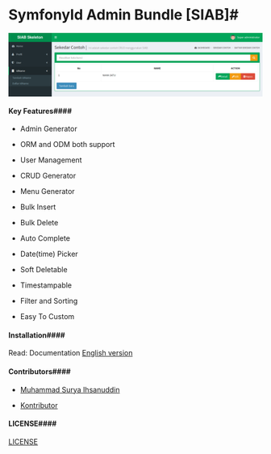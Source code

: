 # SymfonyId Admin Bundle [SIAB]#

<img src="AdminBundle.png" alt="AdminBundle can speed up your development process" title="SymfonyIdAdminBundle" align="center" />

#### Key Features####

+ Admin Generator

+ ORM and ODM both support

+ User Management

+ CRUD Generator

+ Menu Generator

+ Bulk Insert

+ Bulk Delete

+ Auto Complete

+ Date(time) Picker

+ Soft Deletable

+ Timestampable

+ Filter and Sorting

+ Easy To Custom

#### Installation####

Read: Documentation [English version](Resources/doc/en/installation.md)

#### Contributors####
 
+ [Muhammad Surya Ihsanuddin](https://github.com/ihsanudin)

+ [Kontributor](https://github.com/SymfonyId/SymfonyIdAdminBundle/graphs/contributors)

#### LICENSE####
[LICENSE](LISENCE)
